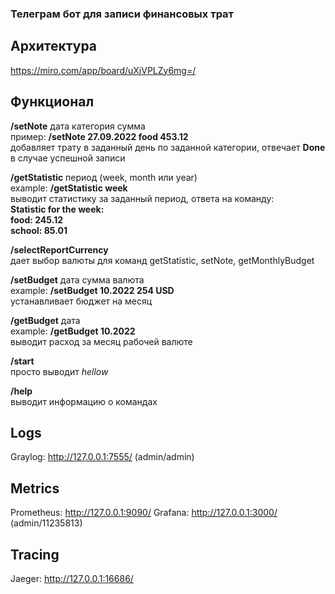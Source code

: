 ### Телеграм бот для записи финансовых трат

## Архитектура
https://miro.com/app/board/uXjVPLZy6mg=/

## Функционал
**/setNote** дата категория сумма\
пример: **/setNote 27.09.2022 food 453.12**\
добавляет трату в заданный день по заданной категории, отвечает **Done** в случае успешной записи

**/getStatistic** период (week, month или year)\
example: **/getStatistic week**\
выводит статистику за заданный период, ответа на команду:\
**Statistic for the week:\
food: 245.12\
school: 85.01**

**/selectReportCurrency**\
дает выбор валюты для команд getStatistic, setNote, getMonthlyBudget

**/setBudget** дата сумма валюта\
example: **/setBudget 10.2022 254 USD**\
устанавливает бюджет на месяц

**/getBudget** дата\
example: **/getBudget 10.2022**\
выводит расход за месяц рабочей валюте

**/start**\
просто выводит *hellow*

**/help**\
выводит информацию о командах

## Logs

Graylog: http://127.0.0.1:7555/ (admin/admin)

## Metrics

Prometheus: http://127.0.0.1:9090/
Grafana: http://127.0.0.1:3000/ (admin/11235813)

## Tracing

Jaeger: http://127.0.0.1:16686/